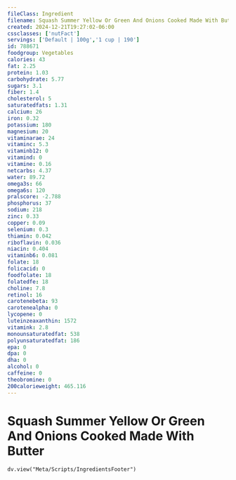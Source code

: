 ```yaml
---
fileClass: Ingredient
filename: Squash Summer Yellow Or Green And Onions Cooked Made With Butter
created: 2024-12-21T19:27:02-06:00
cssclasses: ['nutFact']
servings: ['Default | 100g','1 cup | 190']
id: 788671
foodgroup: Vegetables
calories: 43
fat: 2.25
protein: 1.03
carbohydrate: 5.77
sugars: 3.1
fiber: 1.4
cholesterol: 5
saturatedfats: 1.31
calcium: 26
iron: 0.32
potassium: 180
magnesium: 20
vitaminarae: 24
vitaminc: 5.3
vitaminb12: 0
vitamind: 0
vitamine: 0.16
netcarbs: 4.37
water: 89.72
omega3s: 66
omega6s: 120
pralscore: -2.788
phosphorus: 37
sodium: 218
zinc: 0.33
copper: 0.09
selenium: 0.3
thiamin: 0.042
riboflavin: 0.036
niacin: 0.404
vitaminb6: 0.081
folate: 18
folicacid: 0
foodfolate: 18
folatedfe: 18
choline: 7.8
retinol: 16
carotenebeta: 93
carotenealpha: 0
lycopene: 0
luteinzeaxanthin: 1572
vitamink: 2.8
monounsaturatedfat: 538
polyunsaturatedfat: 186
epa: 0
dpa: 0
dha: 0
alcohol: 0
caffeine: 0
theobromine: 0
200calorieweight: 465.116
---
```


# Squash Summer Yellow Or Green And Onions Cooked Made With Butter

```dataviewjs
dv.view("Meta/Scripts/IngredientsFooter")
```